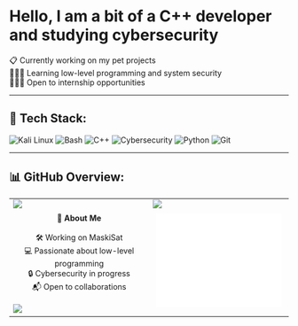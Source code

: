 # Hello, I am a bit of a C++ developer and studying cybersecurity  
📋 Currently working on my pet projects  
👨🏼‍🎓 Learning low-level programming and system security  
👨🏼‍💻 Open to internship opportunities  

---

## 🧰 Tech Stack:
![Kali Linux](https://img.shields.io/badge/Kali_Linux-%23000000.svg?style=for-the-badge&logo=kalilinux&logoColor=white)
![Bash](https://img.shields.io/badge/Bash-%23121011.svg?style=for-the-badge&logo=gnu-bash&logoColor=white)
![C++](https://img.shields.io/badge/C++-%2300599C.svg?style=for-the-badge&logo=c%2B%2B&logoColor=white)
![Cybersecurity](https://img.shields.io/badge/Cybersecurity-%23FF3E00.svg?style=for-the-badge&logo=HackTheBox&logoColor=white)
![Python](https://img.shields.io/badge/Python-3670A0?style=for-the-badge&logo=python&logoColor=ffdd54)
![Git](https://img.shields.io/badge/Git-%23F05033.svg?style=for-the-badge&logo=git&logoColor=white)

---

## 📊 GitHub Overview:

<table>
  <tr>
    <td width="50%">
      <img src="https://github-readme-stats.vercel.app/api?username=wilfpi&theme=dark&hide_border=true&include_all_commits=true&count_private=true" width="100%"/>
    </td>
    <td width="50%">
      <img src="https://nirzak-streak-stats.vercel.app/?user=wilfpi&theme=dark&hide_border=true" width="100%"/>
    </td>
  </tr>
  <tr>
    <td>
      <div align="center">
        <strong>🧠 About Me</strong><br><br>
        🛠️ Working on MaskiSat<br>
        💻 Passionate about low-level programming<br>
        🔒 Cybersecurity in progress<br>
        📬 Open to collaborations
      </div>
      <br>
      <img src="https://github-readme-stats.vercel.app/api/top-langs/?username=wilfpi&theme=dark&hide_border=true&include_all_commits=true&count_private=true&layout=compact" width="100%"/>
    </td>
    <td rowspan="2" align="center" valign="top">
      <img src="Neon Genesis Evangelion Sticker.gif" width="95%">
    </td>
  </tr>
</table>
